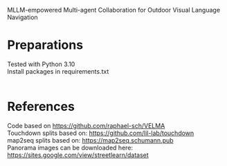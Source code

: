 MLLM-empowered Multi-agent Collaboration for Outdoor Visual Language Navigation

# Preparations

Tested with Python 3.10<br>
Install packages in requirements.txt<br><br>


# References
Code based on https://github.com/raphael-sch/VELMA <br>
Touchdown splits based on: https://github.com/lil-lab/touchdown  <br>
map2seq splits based on: https://map2seq.schumann.pub  <br>
Panorama images can be downloaded here: https://sites.google.com/view/streetlearn/dataset <br>